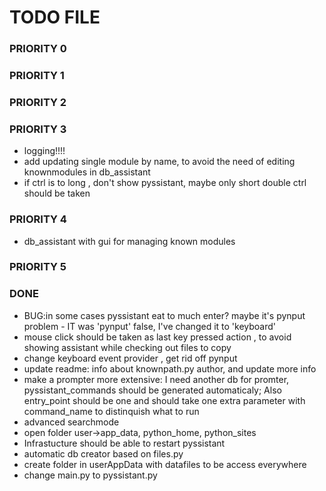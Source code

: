 # TODO FILE

### PRIORITY 0

### PRIORITY 1


### PRIORITY 2

### PRIORITY 3
+ logging!!!!
+ add updating single module by name, to avoid the need of editing knownmodules in db_assistant
+ if ctrl is to long , don't show pyssistant, maybe only short double ctrl should be taken

### PRIORITY 4
+ db_assistant with gui for managing known modules

### PRIORITY 5

### DONE
+ BUG:in some cases pyssistant eat to much enter? maybe it's pynput problem - IT was 'pynput' false, I've changed it to 'keyboard'
+  mouse click should be taken as last key pressed action , to avoid showing assistant while checking out files to copy
+ change keyboard event provider , get rid off pynput
+  update readme: info about knownpath.py author, and update more info
+ make a prompter more extensive: I need another db for promter, pyssistant_commands should be generated automaticaly; Also entry_point should be one and should take one extra parameter with command_name to distinquish what to run
+ advanced searchmode
+ open folder user->app_data, python_home, python_sites
+ Infrastucture should be able to restart pyssistant
+ automatic db creator based on files.py
+ create folder in userAppData with datafiles to be access everywhere
+ change main.py to pyssistant.py

